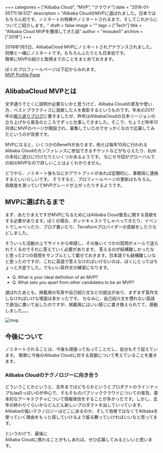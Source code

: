 +++
categories = ["Alibaba Cloud", "MVP", "クラウド"]
date = "2018-01-05T11:18:51Z"
description = "Alibaba CloudのMVPに選ばれました。日本ではもちろん初です。ノミネートの特典やノミネートされるまで、そしてこれからについてご紹介します。"
draft = false
image = ""
tags = ["Tech"]
title = "Alibaba Cloud MVPを獲得してきた話"
author = "mosuke5"
archive = ["2018"]
+++

2018年1月5日、AlibabaCloud MVPにノミネートされアナウンスされました。同僚と一緒にノミネートです。もちろんふたりとも日本初です。  
簡単にMVPの紹介と取得までのことをまとめておきます。

ぼくのプロフィールページは下記からみれます。  
[MVP Profile Page](https://www.alibabacloud.com/mvp/74)

<!--more-->

## AlibabaCloud MVPとは
文字通りでとくに説明が必要ないかと思うけど、Alibaba Cloudの普及や使い方、ベストプラクティスに貢献した人を表彰するというものです。年末の2017年の[振り返りブログ](https://blog.mosuke.tech/entry/2017/12/29/reflection/)に書きましたが、昨年はAlibabaCloudの日本リージョンの立ち上げから普及のところでずっと仕事してきました。そこで、ちょうど昨年12月頃にMVPのページが開設され、募集していたのでせっかくなので応募してみたというのが背景です。

MVPになると、いくつかのBenefitがあります。例えば毎年10月に行われるAlibaba Cloudのカンファレンスに参加できるチケットなどがもらえたり、杭州の本社に遊びに行けたりといくつかあるようです。
なにせ今回がグローバルでの初のMVPなので詳しいことはよくわかりません。

どうやら、ノミネート後もなにかアウトプットがあれば定期的に、事務局に連絡するといいらしいです。
そうすると、プロフィールページの更新はもちろん、貢献度を測っていてMVPグレードが上がったりするようです。

## MVPに選ばれるまで
まず、あたりまえですがMVPになるためにはAlibaba Cloud普及に関する貢献をする必要があります。ぼくの場合、ポッドキャストでしゃべってきたり、イベントでしゃべったり、ブログ書いたり、Terraformプロバイダーの貢献をしたりなどしました。

そういった活動の上でサイトから申請し、その後いくつかの質問がメールで送られてくるのでそれに答えていく必要があります。
答えるのが結構難しかったなと思った2つの質問をサンプルとして載せておきます。日本語でも結構難しいなと思ったのですが、これに英語で答えなければいけないのは、ぼくにとってはちょっと大変でした。でもいい英作文の練習になります。

- Q. What is your ideal definition of an MVP?
- Q. What sets you apart from other candidates to be an MVP?

選ばれたあとも、掲載用の写真や自己紹介文などの提出があり、まずまず英作文しなければいけな場面は多かったです。
ちなみに、自己紹介文を慣れない英語で適当に書いて出したのですが、掲載用にはいい感じに書き換えられてて、感動しました。。。

![mvp](/image/alibaba_cloud_mvp.png)

## 今後について
ノミネートされることは、今後も頑張ってねってことだし、自分もそう捉えています。
簡単に今後のAlibaba Cloudに対する貢献について考えていることを書きます。

### Alibaba Cloudのテクノロジーに向き合う
どういうことかというと、去年まではどちらかというとプロダクトのラインナップもIaaSっぽいのが中心で、そもそものパブリッククラウドについての普及、基本的なアーキテクチャについて情報発信をすることが多かったです。しかし、去年の終わりぐらいからどんどん新しいプロダクトを出していっています。Alibabaの強いテクノロジーはどこにあるのか、そして他者ではなくてAlibabaを使っていく理由をもっと探していけるよう振る舞っていければいいなと思ってます。


というわけで、最後に  
Alibaba Cloudに携わることがもしあれば、ぜひ応募してみるといいと思います。  